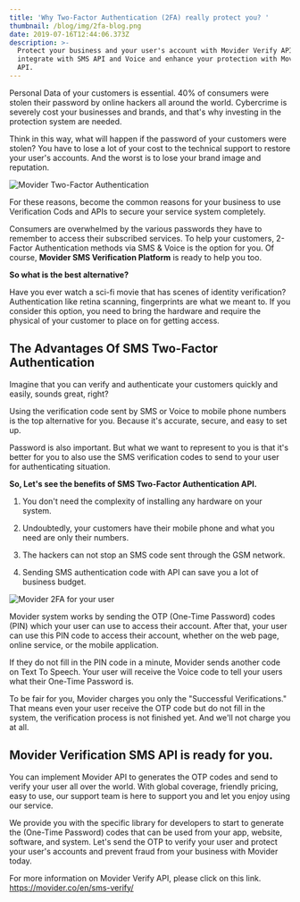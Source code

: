 ```yaml
---
title: 'Why Two-Factor Authentication (2FA) really protect you? '
thumbnail: /blog/img/2fa-blog.png
date: 2019-07-16T12:44:06.373Z
description: >-
  Protect your business and your user's account with Movider Verify API. Easy to
  integrate with SMS API and Voice and enhance your protection with Movider 2FA
  API.
---
```

Personal Data of your customers is essential. 40% of consumers were stolen their password by online hackers all around the world. Cybercrime is severely cost your businesses and brands, and that's why investing in the protection system are needed. 

Think in this way, what will happen if the password of your customers were stolen? You have to lose a lot of your cost to the technical support to restore your user's accounts. And the worst is to lose your brand image and reputation.

![Movider Two-Factor Authentication](/blog/img/prevent-cybercrime.jpg "Prevent the Cybercrime for your user with Movider 2FA API.")

For these reasons, become the common reasons for your business to use Verification Cods and APIs to secure your service system completely.

Consumers are overwhelmed by the various passwords they have to remember to access their subscribed services. To help your customers, 2-Factor Authentication methods via SMS & Voice is the option for you. Of course, **Movider SMS Verification Platform** is ready to help you too.

**So what is the best alternative?**

Have you ever watch a sci-fi movie that has scenes of identity verification? Authentication like retina scanning, fingerprints are what we meant to. If you consider this option, you need to bring the hardware and require the physical of your customer to place on for getting access.

## **The Advantages Of SMS Two-Factor Authentication**

Imagine that you can verify and authenticate your customers quickly and easily, sounds great, right? 

Using the verification code sent by SMS or Voice to mobile phone numbers is the top alternative for you. Because it's accurate, secure, and easy to set up.

Password is also important. But what we want to represent to you is that it's better for you to also use the SMS verification codes to send to your user for authenticating situation. 

**So, Let's see the benefits of SMS Two-Factor Authentication API.**

1. You don't need the complexity of installing any hardware on your system.

2. Undoubtedly, your customers have their mobile phone and what you need are only their numbers.

3. The hackers can not stop an SMS code sent through the GSM network. 

4. Sending SMS authentication code with API can save you a lot of business budget. 

![Movider 2FA for your user](/blog/img/2fa.jpg "Protect your user account with Movider 2FA API.")

Movider system works by sending the OTP (One-Time Password) codes (PIN) which your user can use to access their account.  After that, your user can use this PIN code to access their account, whether on the web page, online service, or the mobile application. 

If they do not fill in the PIN code in a minute, Movider sends another code on Text To Speech. Your user will receive the Voice code to tell your users what their One-Time Password is. 

To be fair for you, Movider charges you only the "Successful Verifications." That means even your user receive the OTP code but do not fill in the system, the verification process is not finished yet. And we'll not charge you at all. 

## **Movider Verification SMS API is ready for you.**

You can implement Movider API to generates the OTP codes and send to verify your user all over the world. With global coverage, friendly pricing, easy to use, our support team is here to support you and let you enjoy using our service.

We provide you with the specific library for developers to start to generate the (One-Time Password) codes that can be used from your app, website, software, and system.  Let's send the OTP to verify your user and protect your user's accounts and prevent fraud from your business with Movider today.

For more information on Movider Verify API, please click on this link.\
<https://movider.co/en/sms-verify/>
